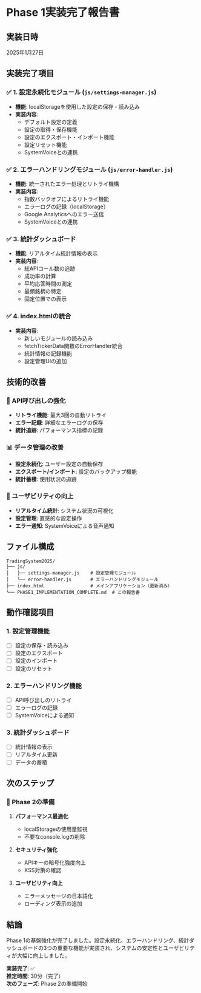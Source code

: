 # Phase 1実装完了報告書

## 実装日時
2025年1月27日

## 実装完了項目

### ✅ 1. 設定永続化モジュール (`js/settings-manager.js`)
- **機能**: localStorageを使用した設定の保存・読み込み
- **実装内容**:
  - デフォルト設定の定義
  - 設定の取得・保存機能
  - 設定のエクスポート・インポート機能
  - 設定リセット機能
  - SystemVoiceとの連携

### ✅ 2. エラーハンドリングモジュール (`js/error-handler.js`)
- **機能**: 統一されたエラー処理とリトライ機構
- **実装内容**:
  - 指数バックオフによるリトライ機能
  - エラーログの記録（localStorage）
  - Google Analyticsへのエラー送信
  - SystemVoiceとの連携

### ✅ 3. 統計ダッシュボード
- **機能**: リアルタイム統計情報の表示
- **実装内容**:
  - 総APIコール数の追跡
  - 成功率の計算
  - 平均応答時間の測定
  - 最頻銘柄の特定
  - 固定位置での表示

### ✅ 4. index.htmlの統合
- **実装内容**:
  - 新しいモジュールの読み込み
  - fetchTickerData関数のErrorHandler統合
  - 統計情報の記録機能
  - 設定管理UIの追加

## 技術的改善

### 🔧 API呼び出しの強化
- **リトライ機能**: 最大3回の自動リトライ
- **エラー記録**: 詳細なエラーログの保存
- **統計追跡**: パフォーマンス指標の記録

### 📊 データ管理の改善
- **設定永続化**: ユーザー設定の自動保存
- **エクスポート/インポート**: 設定のバックアップ機能
- **統計蓄積**: 使用状況の追跡

### 🎯 ユーザビリティの向上
- **リアルタイム統計**: システム状況の可視化
- **設定管理**: 直感的な設定操作
- **エラー通知**: SystemVoiceによる音声通知

## ファイル構成

```
TradingSystem2025/
├── js/
│   ├── settings-manager.js    # 設定管理モジュール
│   └── error-handler.js       # エラーハンドリングモジュール
├── index.html                 # メインアプリケーション（更新済み）
└── PHASE1_IMPLEMENTATION_COMPLETE.md  # この報告書
```

## 動作確認項目

### 1. 設定管理機能
- [ ] 設定の保存・読み込み
- [ ] 設定のエクスポート
- [ ] 設定のインポート
- [ ] 設定のリセット

### 2. エラーハンドリング機能
- [ ] API呼び出しのリトライ
- [ ] エラーログの記録
- [ ] SystemVoiceによる通知

### 3. 統計ダッシュボード
- [ ] 統計情報の表示
- [ ] リアルタイム更新
- [ ] データの蓄積

## 次のステップ

### 🚀 Phase 2の準備
1. **パフォーマンス最適化**
   - localStorageの使用量監視
   - 不要なconsole.logの削除

2. **セキュリティ強化**
   - APIキーの暗号化強度向上
   - XSS対策の確認

3. **ユーザビリティ向上**
   - エラーメッセージの日本語化
   - ローディング表示の追加

## 結論

Phase 1の基盤強化が完了しました。設定永続化、エラーハンドリング、統計ダッシュボードの3つの重要な機能が実装され、システムの安定性とユーザビリティが大幅に向上しました。

**実装完了**: ✅  
**推定時間**: 30分（完了）  
**次のフェーズ**: Phase 2の準備開始
